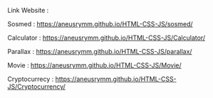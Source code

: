 Link Website :

Sosmed : https://aneusrymm.github.io/HTML-CSS-JS/sosmed/

Calculator : https://aneusrymm.github.io/HTML-CSS-JS/Calculator/

Parallax : https://aneusrymm.github.io/HTML-CSS-JS/parallax/

Movie : https://aneusrymm.github.io/HTML-CSS-JS/Movie/

Cryptocurrecy : https://aneusrymm.github.io/HTML-CSS-JS/Cryptocurrency/
